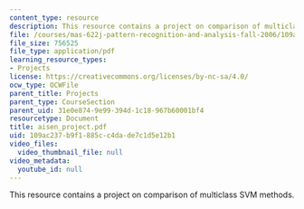 ```yaml
---
content_type: resource
description: This resource contains a project on comparison of multiclass SVM methods.
file: /courses/mas-622j-pattern-recognition-and-analysis-fall-2006/109ac237b9f1885cc4dade7c1d5e12b1_aisen_project.pdf
file_size: 756525
file_type: application/pdf
learning_resource_types:
- Projects
license: https://creativecommons.org/licenses/by-nc-sa/4.0/
ocw_type: OCWFile
parent_title: Projects
parent_type: CourseSection
parent_uid: 31e0e874-9e99-394d-1c18-967b60001bf4
resourcetype: Document
title: aisen_project.pdf
uid: 109ac237-b9f1-885c-c4da-de7c1d5e12b1
video_files:
  video_thumbnail_file: null
video_metadata:
  youtube_id: null
---
```

This resource contains a project on comparison of multiclass SVM methods.